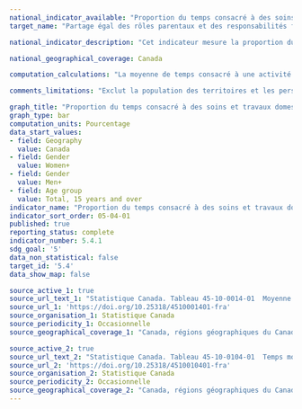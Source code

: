 ```yaml
---
national_indicator_available: "Proportion du temps consacré à des soins et travaux domestiques non rémunérés"
target_name: "Partage égal des rôles parentaux et des responsabilités familiales"

national_indicator_description: "Cet indicateur mesure la proportion du temps consacré à des soins et travaux domestiques non rémunérés. Les activités de soins et de travaux domestiques non rémunérés comprennent les tâches domestiques, les soins à un enfant du ménage de moins de 18 ans ou adulte du ménage ainsi que le magasinage de biens ou de services."

national_geographical_coverage: Canada

computation_calculations: "La moyenne de temps consacré à une activité est une moyenne quotidienne basée sur les sept jours de la semaine. La proportion de la journée est basée sur une journée de 24 heures."

comments_limitations: "Exclut la population des territoires et les personnes institutionalisées."

graph_title: "Proportion du temps consacré à des soins et travaux domestiques non rémunérés"
graph_type: bar
computation_units: Pourcentage
data_start_values:
- field: Geography
  value: Canada
- field: Gender
  value: Women+
- field: Gender
  value: Men+
- field: Age group
  value: Total, 15 years and over
indicator_name: "Proportion du temps consacré à des soins et travaux domestiques non rémunérés"
indicator_sort_order: 05-04-01
published: true
reporting_status: complete
indicator_number: 5.4.1
sdg_goal: '5'
data_non_statistical: false
target_id: '5.4'
data_show_map: false

source_active_1: true
source_url_text_1: "Statistique Canada. Tableau 45-10-0014-01  Moyenne de temps consacré en heures par jour à diverses activités par groupe d'âge et sexe, 15 ans et plus, Canada et provinces"
source_url_1: 'https://doi.org/10.25318/4510001401-fra'
source_organisation_1: Statistique Canada
source_periodicity_1: Occasionnelle
source_geographical_coverage_1: "Canada, régions géographiques du Canada et provinces"

source_active_2: true
source_url_text_2: "Statistique Canada. Tableau 45-10-0104-01  Temps moyen consacré par jour à diverses activités, par groupe d'âge et le genre, 2022"
source_url_2: 'https://doi.org/10.25318/4510010401-fra'
source_organisation_2: Statistique Canada
source_periodicity_2: Occasionnelle
source_geographical_coverage_2: "Canada, régions géographiques du Canada et provinces"
---
```

